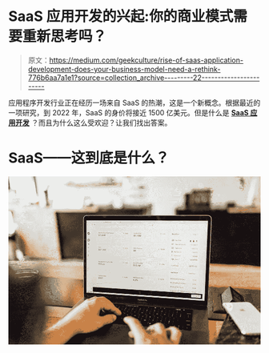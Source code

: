 # SaaS 应用开发的兴起:你的商业模式需要重新思考吗？

> 原文：<https://medium.com/geekculture/rise-of-saas-application-development-does-your-business-model-need-a-rethink-776b6aa7a1e1?source=collection_archive---------22----------------------->

应用程序开发行业正在经历一场来自 SaaS 的热潮，这是一个新概念。根据最近的一项研究，到 2022 年，SaaS 的身价将接近 1500 亿美元。但是什么是 [**SaaS 应用开发**](https://www.clickittech.com/saas-application-development/) ？而且为什么这么受欢迎？让我们找出答案。

# SaaS——这到底是什么？

![](img/51ce3b51cb575e03a83d2bcfdf507048.png)